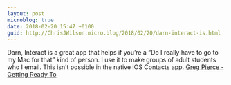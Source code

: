 ```yaml
---
layout: post
microblog: true
date: 2018-02-20 15:47 +0100
guid: http://ChrisJWilson.micro.blog/2018/02/20/darn-interact-is.html
---
```

Darn, Interact is a great app that helps if you’re a “Do I really have to go to my Mac for that” kind of person. I use it to make groups of adult students who I email. This isn’t possible in the native iOS Contacts app. [Greg Pierce - Getting Ready To](https://agiletortoise.micro.blog/2018/02/12/getting-ready-to.html)

